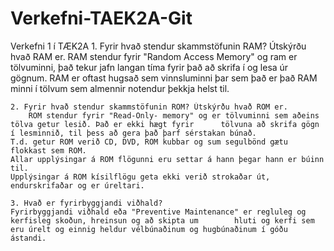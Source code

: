 # Verkefni-TAEK2A-Git
Verkefni 1 í TÆK2A
    1. Fyrir hvað stendur skammstöfunin RAM? Útskýrðu hvað RAM er.
        RAM stendur fyrir "Random Access Memory" og ram er tölvuminni, það tekur jafn langan tíma fyrir það að skrifa 	     í og lesa úr gögnum. RAM er oftast hugsað sem vinnsluminni þar sem það er það RAM minni í tölvum sem almennir	  notendur þekkja helst til.
        
    2. Fyrir hvað stendur skammstöfunin ROM? Útskýrðu hvað ROM er.
    	ROM stendur fyrir "Read-Only- memory" og er tölvuminni sem aðeins tölva getur lesið. Það er ekki hægt fyrir	     tölvuna að	skrifa gögn í lesminnið, til þess að gera það þarf sérstakan búnað.
	T.d. getur ROM verið CD, DVD, ROM kubbar og sum segulbönd gætu flokkast sem ROM.
	Allar upplýsingar á ROM flögunni eru settar á hann þegar hann er búinn til.
	Upplýsingar á ROM kísilflögu geta ekki verið strokaðar út, endurskrifaðar og er úreltari.

    3. Hvað er fyrirbyggjandi viðhald?
	Fyrirbyggjandi viðhald eða "Preventive Maintenance" er regluleg og kerfisleg skoðun, hreinsun og að skipta um 	     hluti og kerfi sem eru úrelt og einnig heldur vélbúnaðinum og hugbúnaðinum í góðu ástandi.
